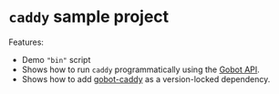 # `caddy` sample project

Features:

- Demo `"bin"` script
- Shows how to run `caddy` programmatically using the [Gobot API](https://github.com/benallfree/gobot/tree/v1.0.0-alpha.37/docs/readme.md).
- Shows how to add [gobot-caddy](https://www.npmjs.com/package/gobot-caddy) as a version-locked dependency.
